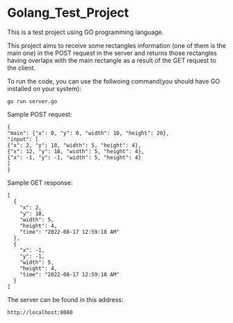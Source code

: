 # Golang_Test_Project

This is a test project using GO programming language.

This project aims to receive some rectangles information (one of them is the main one) in the POST request in the server and returns those rectangles having overlaps with the main rectangle as a result of the GET request to the client.

To run the code, you can use the follwoing command(you should have GO installed on your system):
```
go run server.go
```

Sample POST request:

```
{
"main": {"x": 0, "y": 0, "width": 10, "height": 20},
"input": [
{"x": 2, "y": 18, "width": 5, "height": 4},
{"x": 12, "y": 18, "width": 5, "height": 4},
{"x": -1, "y": -1, "width": 5, "height": 4}
]
}
```

Sample GET response:

```
[
  {
    "x": 2,
    "y": 18,
    "width": 5,
    "height": 4,
    "time": "2022-08-17 12:59:18 AM"
  },
  {
    "x": -1,
    "y": -1,
    "width": 5,
    "height": 4,
    "time": "2022-08-17 12:59:18 AM"
  }
]
```

The server can be found in this address:

```
http://localhost:8080
```
